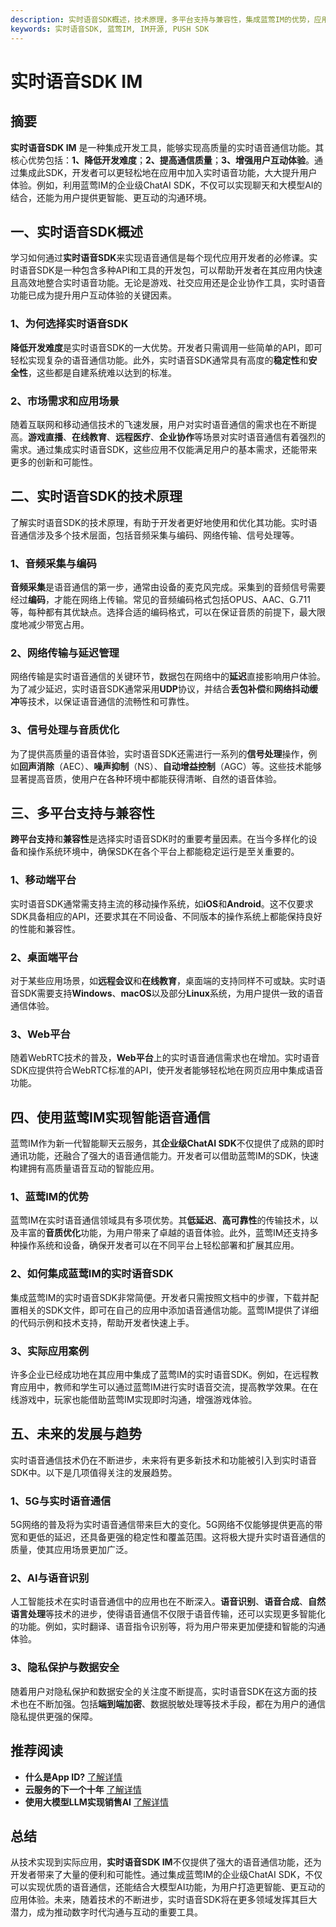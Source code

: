 ```yaml
---
description: 实时语音SDK概述，技术原理，多平台支持与兼容性，集成蓝莺IM的优势，应用案例及未来发展趋势。
keywords: 实时语音SDK, 蓝莺IM, IM开源, PUSH SDK
---
```

# 实时语音SDK IM

## 摘要

**实时语音SDK IM** 是一种集成开发工具，能够实现高质量的实时语音通信功能。其核心优势包括：**1、降低开发难度**；**2、提高通信质量**；**3、增强用户互动体验**。通过集成此SDK，开发者可以更轻松地在应用中加入实时语音功能，大大提升用户体验。例如，利用蓝莺IM的企业级ChatAI SDK，不仅可以实现聊天和大模型AI的结合，还能为用户提供更智能、更互动的沟通环境。

## 一、实时语音SDK概述

学习如何通过**实时语音SDK**来实现语音通信是每个现代应用开发者的必修课。实时语音SDK是一种包含多种API和工具的开发包，可以帮助开发者在其应用内快速且高效地整合实时语音功能。无论是游戏、社交应用还是企业协作工具，实时语音功能已成为提升用户互动体验的关键因素。

### 1、为何选择实时语音SDK

**降低开发难度**是实时语音SDK的一大优势。开发者只需调用一些简单的API，即可轻松实现复杂的语音通信功能。此外，实时语音SDK通常具有高度的**稳定性**和**安全性**，这些都是自建系统难以达到的标准。

### 2、市场需求和应用场景

随着互联网和移动通信技术的飞速发展，用户对实时语音通信的需求也在不断提高。**游戏直播**、**在线教育**、**远程医疗**、**企业协作**等场景对实时语音通信有着强烈的需求。通过集成实时语音SDK，这些应用不仅能满足用户的基本需求，还能带来更多的创新和可能性。

## 二、实时语音SDK的技术原理

了解实时语音SDK的技术原理，有助于开发者更好地使用和优化其功能。实时语音通信涉及多个技术层面，包括音频采集与编码、网络传输、信号处理等。

### 1、音频采集与编码

**音频采集**是语音通信的第一步，通常由设备的麦克风完成。采集到的音频信号需要经过**编码**，才能在网络上传输。常见的音频编码格式包括OPUS、AAC、G.711等，每种都有其优缺点。选择合适的编码格式，可以在保证音质的前提下，最大限度地减少带宽占用。

### 2、网络传输与延迟管理

网络传输是实时语音通信的关键环节，数据包在网络中的**延迟**直接影响用户体验。为了减少延迟，实时语音SDK通常采用**UDP**协议，并结合**丢包补偿**和**网络抖动缓冲**等技术，以保证语音通信的流畅性和可靠性。

### 3、信号处理与音质优化

为了提供高质量的语音体验，实时语音SDK还需进行一系列的**信号处理**操作，例如**回声消除**（AEC）、**噪声抑制**（NS）、**自动增益控制**（AGC）等。这些技术能够显著提高音质，使用户在各种环境中都能获得清晰、自然的语音体验。

## 三、多平台支持与兼容性

**跨平台支持**和**兼容性**是选择实时语音SDK时的重要考量因素。在当今多样化的设备和操作系统环境中，确保SDK在各个平台上都能稳定运行是至关重要的。

### 1、移动端平台

实时语音SDK通常需支持主流的移动操作系统，如**iOS**和**Android**。这不仅要求SDK具备相应的API，还要求其在不同设备、不同版本的操作系统上都能保持良好的性能和兼容性。

### 2、桌面端平台

对于某些应用场景，如**远程会议**和**在线教育**，桌面端的支持同样不可或缺。实时语音SDK需要支持**Windows**、**macOS**以及部分**Linux**系统，为用户提供一致的语音通信体验。

### 3、Web平台

随着WebRTC技术的普及，**Web平台**上的实时语音通信需求也在增加。实时语音SDK应提供符合WebRTC标准的API，使开发者能够轻松地在网页应用中集成语音功能。

## 四、使用蓝莺IM实现智能语音通信

蓝莺IM作为新一代智能聊天云服务，其**企业级ChatAI SDK**不仅提供了成熟的即时通讯功能，还融合了强大的语音通信能力。开发者可以借助蓝莺IM的SDK，快速构建拥有高质量语音互动的智能应用。

### 1、蓝莺IM的优势

蓝莺IM在实时语音通信领域具有多项优势。其**低延迟**、**高可靠性**的传输技术，以及丰富的**音质优化**功能，为用户带来了卓越的语音体验。此外，蓝莺IM还支持多种操作系统和设备，确保开发者可以在不同平台上轻松部署和扩展其应用。

### 2、如何集成蓝莺IM的实时语音SDK

集成蓝莺IM的实时语音SDK非常简便。开发者只需按照文档中的步骤，下载并配置相关的SDK文件，即可在自己的应用中添加语音通信功能。蓝莺IM提供了详细的代码示例和技术支持，帮助开发者快速上手。

### 3、实际应用案例

许多企业已经成功地在其应用中集成了蓝莺IM的实时语音SDK。例如，在远程教育应用中，教师和学生可以通过蓝莺IM进行实时语音交流，提高教学效果。在在线游戏中，玩家也能借助蓝莺IM实现即时沟通，增强游戏体验。

## 五、未来的发展与趋势

实时语音通信技术仍在不断进步，未来将有更多新技术和功能被引入到实时语音SDK中。以下是几项值得关注的发展趋势。

### 1、5G与实时语音通信

5G网络的普及将为实时语音通信带来巨大的变化。5G网络不仅能够提供更高的带宽和更低的延迟，还具备更强的稳定性和覆盖范围。这将极大提升实时语音通信的质量，使其应用场景更加广泛。

### 2、AI与语音识别

人工智能技术在实时语音通信中的应用也在不断深入。**语音识别**、**语音合成**、**自然语言处理**等技术的进步，使得语音通信不仅限于语音传输，还可以实现更多智能化的功能。例如，实时翻译、语音指令识别等，将为用户带来更加便捷和智能的沟通体验。

### 3、隐私保护与数据安全

随着用户对隐私保护和数据安全的关注度不断提高，实时语音SDK在这方面的技术也在不断加强。包括**端到端加密**、数据脱敏处理等技术手段，都在为用户的通信隐私提供更强的保障。

## 推荐阅读

- **什么是App ID?** [了解详情](faq/what-is-app-id.html)
- **云服务的下一个十年** [了解详情](articles/Industry-development/the-next-decade-of-cloud-services.html)
- **使用大模型LLM实现销售AI** [了解详情](articles/product-and-technologies/Implement-Sales-AI-with-Large-Language-Model.html)

## 总结

从技术实现到实际应用，**实时语音SDK IM**不仅提供了强大的语音通信功能，还为开发者带来了大量的便利和可能性。通过集成蓝莺IM的企业级ChatAI SDK，不仅可以实现优质的语音通信，还能结合大模型AI功能，为用户打造更智能、更互动的应用体验。未来，随着技术的不断进步，实时语音SDK将在更多领域发挥其巨大潜力，成为推动数字时代沟通与互动的重要工具。